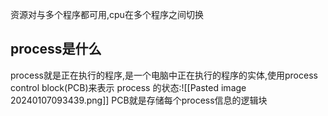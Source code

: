 资源对与多个程序都可用,cpu在多个程序之间切换
## process是什么
process就是正在执行的程序,是一个电脑中正在执行的程序的实体,使用process control block(PCB)来表示
process 的状态:![[Pasted image 20240107093439.png]]
PCB就是存储每个process信息的逻辑块